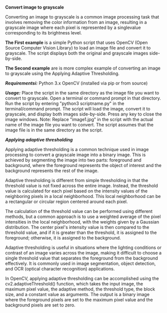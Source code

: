 __Convert image to grayscale__

 Converting an image to grayscale is a common image processing task that involves removing the color information from an image, resulting in a grayscale image where each pixel is represented by a singlevalue corresponding to its brightness level. 

__The First example__ is a simple Python script that uses OpenCV (Open Source Computer Vision Library) to load an image file and convert it to grayscale. The script displays both the original and grayscale images side-by-side.

__The Second example__ are is more complex example of converting an image to grayscale using the Applying Adaptive Thresholding.


 
___Requirementsi:___
Python 3.x
OpenCV (installed via pip or from source)

___Usage:___
Place the script in the same directory as the image file you want to convert to grayscale.
Open a terminal or command prompt in that directory.
Run the script by entering "python3 scriptname.py" in the terminal/command prompt.
The script will load the image, convert it to grayscale, and display both images side-by-side.
Press any key to close the image windows.
Note: Replace "image1.jpg" in the script with the actual name of the image file you want to convert. The script assumes that the image file is in the same directory as the script.



___Applying adaptive thresholding___

Applying adaptive thresholding is a common technique used in image processing to convert a grayscale image into a binary image. This is achieved by segmenting the image into two parts: foreground and background, where the foreground represents the object of interest and the background represents the rest of the image.

Adaptive thresholding is different from simple thresholding in that the threshold value is not fixed across the entire image. Instead, the threshold value is calculated for each pixel based on the intensity values of the neighboring pixels in a local neighborhood. This local neighborhood can be a rectangular or circular region centered around each pixel.

The calculation of the threshold value can be performed using different methods, but a common approach is to use a weighted average of the pixel intensities in the local neighborhood, with the weights given by a Gaussian distribution. The center pixel's intensity value is then compared to the threshold value, and if it is greater than the threshold, it is assigned to the foreground; otherwise, it is assigned to the background.

Adaptive thresholding is useful in situations where the lighting conditions or contrast of an image varies across the image, making it difficult to choose a single threshold value that separates the foreground from the background effectively. It is commonly used in image segmentation, object detection, and OCR (optical character recognition) applications.

In OpenCV, applying adaptive thresholding can be accomplished using the cv2.adaptiveThreshold() function, which takes the input image, the maximum pixel value, the adaptive method, the threshold type, the block size, and a constant value as arguments. The output is a binary image where the foreground pixels are set to the maximum pixel value and the background pixels are set to zero.




